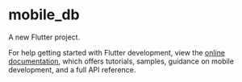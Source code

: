 # mobile_db

A new Flutter project.


For help getting started with Flutter development, view the
[online documentation](https://docs.flutter.dev/), which offers tutorials,
samples, guidance on mobile development, and a full API reference.

